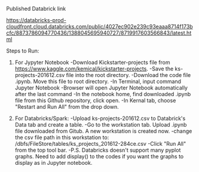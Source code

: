 Published Databrick link 

https://databricks-prod-cloudfront.cloud.databricks.com/public/4027ec902e239c93eaaa8714f173bcfc/8873786094770436/1388045695940727/8719917603566843/latest.html

Steps to Run: 
1. For Jypyter Notebook
-Download Kickstarter-projects file from https://www.kaggle.com/kemical/kickstarter-projects.
-Save the ks-projects-201612.csv file into the root directory. 
-Download the code file .ipynb. Move this file to root directory.
-In Terminal, input command Jupyter Notebook
-Browser will open Jupyter Notebook automatically after the last command
-In the notebook home, find downloaded .ipynb file from this Github repository, click open.
-In Kernal tab, choose "Restart and Run All" from the drop down.


2. For Databricks/Spark: 
-Upload ks-projects-201612.csv to Databrick's Data tab and create a table. 
-Go to the workstation tab. Upload .ipynb file downloaded from Gitub. A new workstation is created now.
-change the csv file path in this workstation to: /dbfs/FileStore/tables/ks_projects_201612-284ce.csv
-Click "Run All" from the top tool bar.
-P.S. Databricks doesn't support many pyplot graphs. Need to add display() to the codes if you want the graphs to display as in Jupyter notebook. 




